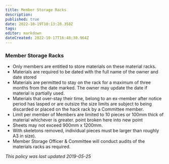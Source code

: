 ```yaml
---
title: Member Storage Racks
description: 
published: true
date: 2022-10-19T10:13:28.358Z
tags: 
editor: markdown
dateCreated: 2022-10-17T16:48:30.964Z
---
```


### Member Storage Racks

-   Only members are entitled to store materials on these material racks.
-   Materials are required to be dated with the full name of the owner and date stored
-   Materials are permitted to stay on the rack for a maximum of three months from the date marked. The owner may update the date if material is partially used.
-   Materials that over-stay their time, belong to an ex-member after notice period has lasped or are outsize the size limits are subject to being discarded or placed on the hack rack by a Committee member.
-   Limit per member of Members are limited to 10 pieces or 100mm thick of material whichever is greater. point broken here into new point
-   Sheets may not exceed 900mm x 1200mm.
-   With skeletons removed, individual pieces must be larger than roughly A3 in size).
-   Member Storage Officer & Committee will conduct audits of the materials racks as required.

*This policy was last updated 2019-05-25*
